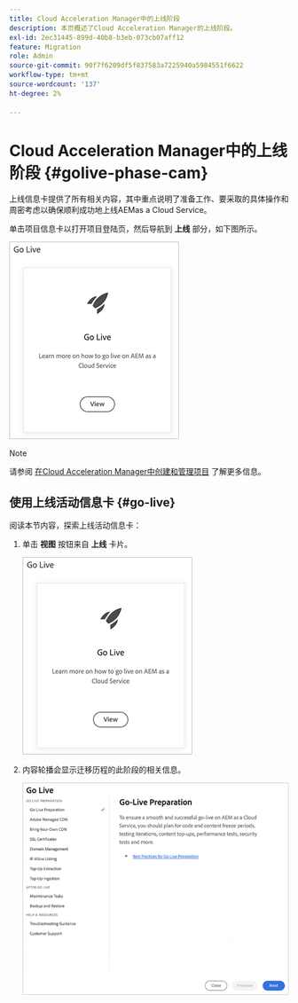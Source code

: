 ```yaml
---
title: Cloud Acceleration Manager中的上线阶段
description: 本页概述了Cloud Acceleration Manager的上线阶段。
exl-id: 2ec31445-899d-40b8-b3eb-073cb07aff12
feature: Migration
role: Admin
source-git-commit: 90f7f6209df5f837583a7225940a5984551f6622
workflow-type: tm+mt
source-wordcount: '137'
ht-degree: 2%

---
```


# Cloud Acceleration Manager中的上线阶段 {#golive-phase-cam}

上线信息卡提供了所有相关内容，其中重点说明了准备工作、要采取的具体操作和周密考虑以确保顺利成功地上线AEMas a Cloud Service。

单击项目信息卡以打开项目登陆页，然后导航到 **上线** 部分，如下图所示。

![图像](/help/journey-migration/cloud-acceleration-manager/assets/golive-1.png)

>[!NOTE]
>请参阅 [在Cloud Acceleration Manager中创建和管理项目](https://experienceleague.adobe.com/docs/experience-manager-cloud-service/moving/cloud-acceleration-manager/using-cam/getting-started-cam.html#create-project) 了解更多信息。


## 使用上线活动信息卡 {#go-live}

阅读本节内容，探索上线活动信息卡：

1. 单击 **视图** 按钮来自 **上线** 卡片。

   ![图像](/help/journey-migration/cloud-acceleration-manager/assets/golive-1.png)

1. 内容轮播会显示迁移历程的此阶段的相关信息。

   ![图像](/help/journey-migration/cloud-acceleration-manager/assets/golive-2.png)
